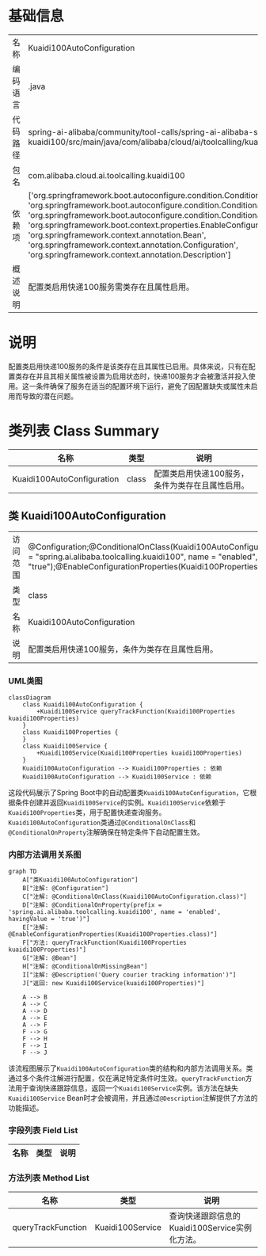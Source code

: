 # 基础信息

|      |      |
|------|------|
| 名称 | Kuaidi100AutoConfiguration |
| 编码语言 | .java |
| 代码路径 | spring-ai-alibaba/community/tool-calls/spring-ai-alibaba-starter-tool-calling-kuaidi100/src/main/java/com/alibaba/cloud/ai/toolcalling/kuaidi100/Kuaidi100AutoConfiguration.java |
| 包名 | com.alibaba.cloud.ai.toolcalling.kuaidi100 |
| 依赖项 | ['org.springframework.boot.autoconfigure.condition.ConditionalOnClass', 'org.springframework.boot.autoconfigure.condition.ConditionalOnMissingBean', 'org.springframework.boot.autoconfigure.condition.ConditionalOnProperty', 'org.springframework.boot.context.properties.EnableConfigurationProperties', 'org.springframework.context.annotation.Bean', 'org.springframework.context.annotation.Configuration', 'org.springframework.context.annotation.Description'] |
| 概述说明 | 配置类启用快递100服务需类存在且属性启用。 |

# 说明

配置类启用快递100服务的条件是该类存在且其属性已启用。具体来说，只有在配置类存在并且其相关属性被设置为启用状态时，快递100服务才会被激活并投入使用。这一条件确保了服务在适当的配置环境下运行，避免了因配置缺失或属性未启用而导致的潜在问题。

# 类列表 Class Summary

| 名称   | 类型  | 说明 |
|-------|------|-------------|
| Kuaidi100AutoConfiguration | class | 配置类启用快递100服务，条件为类存在且属性启用。 |



## 类 Kuaidi100AutoConfiguration

|      |      |
|------|------|
| 访问范围 | @Configuration;@ConditionalOnClass(Kuaidi100AutoConfiguration.class);@ConditionalOnProperty(prefix = "spring.ai.alibaba.toolcalling.kuaidi100", name = "enabled", havingValue = "true");@EnableConfigurationProperties(Kuaidi100Properties.class);public |
| 类型 | class |
| 名称 | Kuaidi100AutoConfiguration |
| 说明 | 配置类启用快递100服务，条件为类存在且属性启用。 |


### UML类图

```mermaid
classDiagram
    class Kuaidi100AutoConfiguration {
        +Kuaidi100Service queryTrackFunction(Kuaidi100Properties kuaidi100Properties)
    }
    class Kuaidi100Properties {
    }
    class Kuaidi100Service {
        +Kuaidi100Service(Kuaidi100Properties kuaidi100Properties)
    }
    Kuaidi100AutoConfiguration --> Kuaidi100Properties : 依赖
    Kuaidi100AutoConfiguration --> Kuaidi100Service : 依赖
```

这段代码展示了Spring Boot中的自动配置类`Kuaidi100AutoConfiguration`，它根据条件创建并返回`Kuaidi100Service`的实例。`Kuaidi100Service`依赖于`Kuaidi100Properties`类，用于配置快递查询服务。`Kuaidi100AutoConfiguration`类通过`@ConditionalOnClass`和`@ConditionalOnProperty`注解确保在特定条件下自动配置生效。


### 内部方法调用关系图

```mermaid
graph TD
    A["类Kuaidi100AutoConfiguration"]
    B["注解: @Configuration"]
    C["注解: @ConditionalOnClass(Kuaidi100AutoConfiguration.class)"]
    D["注解: @ConditionalOnProperty(prefix = 'spring.ai.alibaba.toolcalling.kuaidi100', name = 'enabled', havingValue = 'true')"]
    E["注解: @EnableConfigurationProperties(Kuaidi100Properties.class)"]
    F["方法: queryTrackFunction(Kuaidi100Properties kuaidi100Properties)"]
    G["注解: @Bean"]
    H["注解: @ConditionalOnMissingBean"]
    I["注解: @Description('Query courier tracking information')"]
    J["返回: new Kuaidi100Service(kuaidi100Properties)"]

    A --> B
    A --> C
    A --> D
    A --> E
    A --> F
    F --> G
    F --> H
    F --> I
    F --> J
```

该流程图展示了`Kuaidi100AutoConfiguration`类的结构和内部方法调用关系。类通过多个条件注解进行配置，仅在满足特定条件时生效。`queryTrackFunction`方法用于查询快递跟踪信息，返回一个`Kuaidi100Service`实例。该方法在缺失`Kuaidi100Service` Bean时才会被调用，并且通过`@Description`注解提供了方法的功能描述。

### 字段列表 Field List

| 名称  | 类型  | 说明 |
|-------|-------|------|

### 方法列表 Method List

| 名称  | 类型  | 说明 |
|-------|-------|------|
| queryTrackFunction | Kuaidi100Service | 查询快递跟踪信息的Kuaidi100Service实例化方法。 |




